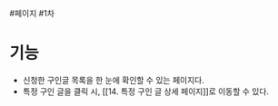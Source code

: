 #페이지 #1차  


# 기능

* 신청한 구인글 목록을 한 눈에 확인할 수 있는 페이지다.
* 특정 구인 글을 클릭 시, [[14. 특정 구인 글 상세 페이지]]로 이동할 수 있다.